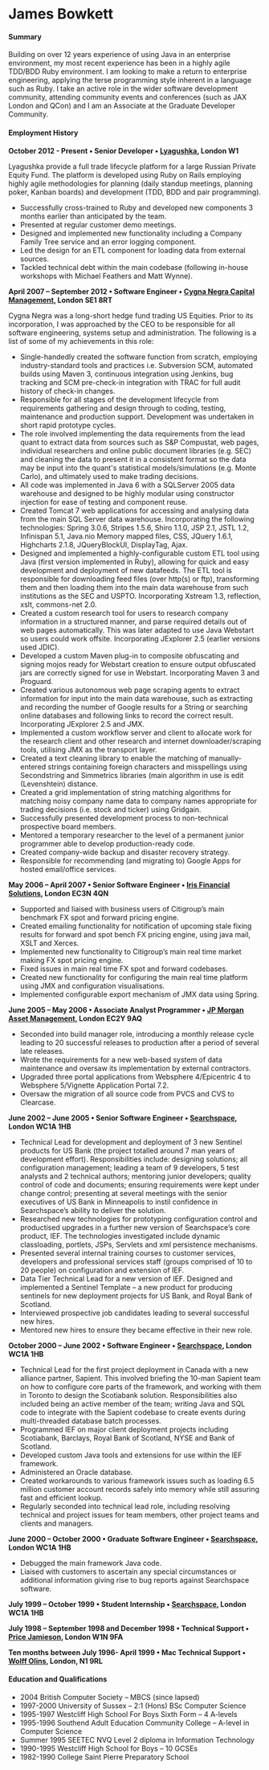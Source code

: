 [http://github.com/jbowkett]: http://github.com/jbowkett
[Lyagushka]:http://lyagushka.co.uk
[Cygna Negra Capital Management]:http://www.cygnanegra.com
[Iris Financial Solutions]: http://www.irisfinancialsolutions.com
[JP Morgan Asset Management]:http://www.jpmorgan.com
[Searchspace]:http://www.searchspace.com
[Price Jamieson]:http://www.pricejam.com
[Wolff Olins]:http://www.wolff-olins.com

James Bowkett
==

#### Summary
Building on over 12 years experience of using Java in an enterprise environment, 
my most recent experience has been in a highly agile TDD/BDD Ruby environment. 
I am looking to make a return to enterprise engineering, applying the terse 
programming style inherent in a language such as Ruby.  I take an active role 
in the wider software development community, attending community events and 
conferences (such as JAX London and QCon) and I am an Associate at the 
Graduate Developer Community.

#### Employment History

**October 2012 - Present • Senior Developer • [Lyagushka][], London W1**

Lyagushka provide a full trade lifecycle platform for a large Russian Private 
Equity Fund.  The platform is developed using Ruby on Rails employing highly 
agile methodologies for planning (daily standup meetings, planning poker, 
Kanban boards) and development (TDD, BDD and pair programming).
*	Successfully cross-trained to Ruby and developed new components 3 months 
  earlier than anticipated by the team.
*	Presented at regular customer demo meetings.
*	Designed and implemented new functionality including a Company Family Tree 
  service and an error logging component.
*	Led the design for an ETL component for loading data from external sources.
*	Tackled technical debt within the main codebase (following in-house 
  workshops with Michael Feathers and Matt Wynne). 


**April 2007 – September 2012 • Software Engineer  • [Cygna Negra Capital Management][], London SE1 8RT**

Cygna Negra was a long-short hedge fund trading US Equities.  Prior to its 
incorporation, I was approached by the CEO to be responsible for all software 
engineering, systems setup and administration.  The following is a list of 
some of my achievements in this role:
* Single-handedly created the software function from scratch, employing 
  industry-standard tools and practices i.e. Subversion SCM, automated builds 
  using Maven 3, continuous integration using Jenkins, bug tracking and SCM 
  pre-check-in integration with TRAC for full audit history of check-in changes.
* Responsible for all stages of the development lifecycle from requirements 
  gathering and design through to coding, testing, maintenance and production 
  support.  Development was undertaken in short rapid prototype cycles.
* The role involved implementing the data requirements from the lead quant to 
  extract data from sources such as S&P Compustat, web pages, individual 
  researchers and online public document libraries (e.g. SEC) and cleaning 
  the data to present it in a consistent format so the data may be input into 
  the quant's statistical models/simulations (e.g. Monte Carlo), and 
  ultimately used to make trading decisions.
* All code was implemented in Java 6 with a SQLServer 2005 data warehouse and
  designed to be highly modular using constructor injection for ease of testing 
  and component reuse.
* Created Tomcat 7 web applications for accessing and analysing data from 
  the main SQL Server data warehouse. Incorporating the following
  technologies: Spring 3.0.6, Stripes 1.5.6, Shiro 1.1.0, JSP 2.1, JSTL 1.2,
  Infinispan 5.1, Java.nio Memory mapped files, CSS, JQuery 1.6.1, 
  Highcharts 2.1.8, JQueryBlockUI, DisplayTag, Ajax.
* Designed and implemented a highly-configurable custom ETL tool using Java
  (first version implemented in Ruby), allowing for quick and easy development
  and deployment of new datafeeds.  The ETL tool is responsible for downloading
  feed files (over http(s) or ftp), transforming them and then loading them into
  the main data warehouse from such institutions as the SEC and USPTO. 
  Incorporating Xstream 1.3, reflection, xslt, commons-net 2.0. 
* Created a custom research tool for users to research company information in
  a structured manner, and parse required details out of web pages
  automatically.  This was later adapted to use Java Webstart so users could
  work offsite.  Incorporating JExplorer 2.5 (earlier versions used JDIC).
* Developed a custom Maven plug-in to composite obfuscating and signing
  mojos ready for Webstart creation to ensure output obfuscated jars are
  correctly signed for use in Webstart.  Incorporating Maven 3 and Proguard.
* Created various autonomous web page scraping agents to extract information
  for input into the main data warehouse, such as extracting and recording
  the number of Google results for a String or searching online databases and 
  following links to record the correct result. Incorporating JExplorer 2.5 
  and JMX.
* Implemented a custom workflow server and client to allocate work for the
  research client and other research and internet downloader/scraping tools,
  utilising JMX as the transport layer.
* Created a text cleaning library to enable the matching of manually-entered
  strings containing foreign characters and misspellings using Secondstring
  and Simmetrics libraries (main algorithm in use is edit (Levenshtein) distance.
* Created a grid implementation of string matching algorithms for matching
  noisy company name data to company names appropriate for trading decisions
  (i.e. stock and ticker) using Gridgain.
* Successfully presented development process to non-technical prospective
  board members.
* Mentored a temporary researcher to the level of a permanent junior
  programmer able to develop production-ready code.
* Created company-wide backup and disaster recovery strategy.
* Responsible for recommending (and migrating to) Google Apps for hosted
  email/office services.

**May 2006 – April 2007 • Senior Software Engineer • [Iris Financial Solutions][], London EC3N 4QN**

* Supported and liaised with business users of Citigroup’s main benchmark FX
  spot and forward pricing engine.
* Created emailing functionality for notification of upcoming stale fixing
  results for forward and spot bench FX pricing engine, using java mail,
  XSLT and Xerces.
* Implemented new functionality to Citigroup’s main real time market making
  FX spot pricing engine.
* Fixed issues in main real time FX spot and forward codebases.
* Created new functionality for configuring the main real time platform using
  JMX and configuration visualisations.
* Implemented configurable export mechanism of JMX data using Spring.

**June 2005 – May 2006 • Associate Analyst Programmer • [JP Morgan Asset Management][], London EC2Y 9AQ**

* Seconded into build manager role, introducing a monthly release cycle leading
  to 20 successful releases to production after a period of several late releases.
* Wrote the requirements for a new web-based system of data maintenance and 
  oversaw its implementation by external contractors. 
* Upgraded three portal applications from Websphere 4/Epicentric 4 to
  Websphere 5/Vignette Application Portal 7.2.
* Oversaw the migration of all source code from PVCS and CVS to Clearcase.

**June 2002 – June 2005	• Senior Software Engineer • [Searchspace][], London WC1A 1HB**

* Technical Lead for development and deployment of 3 new Sentinel products
  for US Bank (the project totalled around 7 man years of development effort). 
  Responsibilities include: designing solutions; all configuration management;
  leading a team of 9 developers, 5 test analysts and 2 technical authors;
  mentoring junior developers; quality control of code and documents;
  ensuring requirements were kept under change control; presenting at
  several meetings with the senior executives of US Bank in Minneapolis
  to instil confidence in Searchspace’s ability to deliver the solution.
* Researched new technologies for prototyping configuration control and
  productised upgrades in a further new version of Searchspace’s core
  product, IEF.  The technologies investigated include dynamic classloading,
  portlets, JSPs, Servlets and xml persistence mechanisms.
* Presented several internal training courses to customer services,
  developers and professional services staff (groups comprised of 10 to
  20 people) on configuration and extension of IEF.
* Data Tier Technical Lead for a new version of IEF.  Designed and
  implemented a Sentinel Template – a new product for producing sentinels
  for new deployment projects for US Bank, and Royal Bank of Scotland.
* Interviewed prospective job candidates leading to several successful new
  hires.
* Mentored new hires to ensure they became effective in their new role.

**October 2000 – June 2002 • Software Engineer • [Searchspace][], London WC1A 1HB**


* Technical Lead for the first project deployment in Canada with a new
  alliance partner, Sapient.  This involved briefing the 10-man Sapient
  team on how to configure core parts of the framework, and working with
  them in Toronto to design the Scotiabank solution.  Responsibilities also
  included being an active member of the team; writing Java and SQL code to
  integrate with the Sapient codebase to create events during multi-threaded
  database batch processes.
* Programmed IEF on major client deployment projects including Scotiabank,
  Barclays, Royal Bank of Scotland, NYSE and Bank of Scotland. 
* Developed custom Java tools and extensions for use within the IEF framework.
* Administered an Oracle database.
* Created workarounds to various framework issues such as loading 6.5 million
  customer account records safely into memory while still assuring fast and
  efficient lookup. 
* Regularly seconded into technical lead role, including resolving technical
  and project issues for team members, other project teams and clients and
  managers.

**June 2000 – October 2000 • Graduate Software Engineer • [Searchspace][], London WC1A 1HB**

* Debugged the main framework Java code.
* Liaised with customers to ascertain any special circumstances or
  additional information giving rise to bug reports against Searchspace 
  software.

**July 1999 – October 1999 • Student Internship • [Searchspace][], London WC1A 1HB**

**July 1998 – September 1998 and December 1998 • Technical Support • [Price Jamieson][], London W1N 9FA**

**Ten months between July 1996- April 1999 • Mac Technical Support • [Wolff Olins][], London, N1 9RL**

#### Education and Qualifications

* 2004 British Computer Society – MBCS (since lapsed)
* 1997-2000 University of Sussex – 2:1 (Hons) BSc Computer Science
* 1995-1997 Westcliff High School For Boys Sixth Form – 4 A-levels 
* 1995-1996 Southend Adult Education Community College – A-level in Computer Science
* Summer 1995 SEETEC NVQ Level 2 diploma in Information Technology
* 1990-1995 Westcliff High School for Boys – 10 GCSEs 
* 1982-1990 College Saint Pierre Preparatory School
